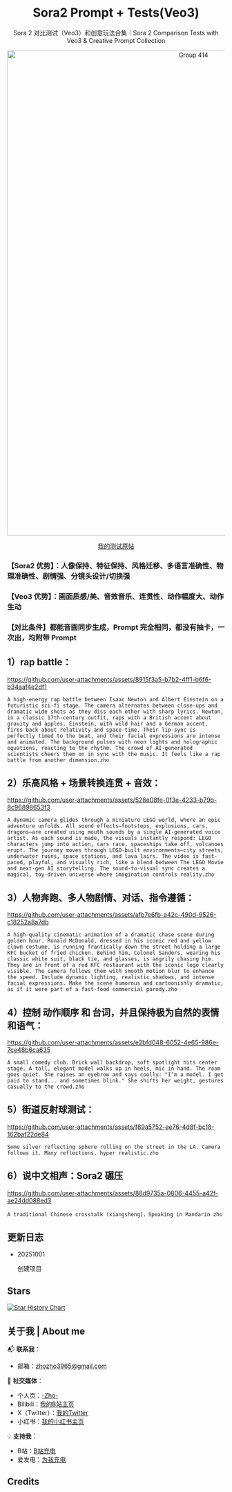 <div align="center">

# Sora2 Prompt + Tests(Veo3)



Sora 2 对比测试（Veo3）和创意玩法合集｜Sora 2 Comparison Tests with Veo3 &amp; Creative Prompt Collection


<img width="847" height="1120" alt="Group 414" src="https://github.com/user-attachments/assets/077137ec-03bd-43a1-b30a-bc873f664aa9" />



[我的测试原帖](https://x.com/ZHO_ZHO_ZHO/status/1973173994896662876)

<div align="left">

### 【Sora2 优势】：人像保持、特征保持、风格迁移、多语言准确性、物理准确性、剧情强、分镜头设计/切换强

### 【Veo3 优势】：画面质感/美、音效音乐、连贯性、动作幅度大、动作生动

### 【对比条件】都能音画同步生成，Prompt 完全相同，都没有抽卡，一次出，均附带 Prompt


## 1）rap battle：


https://github.com/user-attachments/assets/8915f3a5-b7b2-4ff1-b6f6-b34aaf4e2df1


```
A high-energy rap battle between Isaac Newton and Albert Einstein on a futuristic sci-fi stage. The camera alternates between close-ups and dramatic wide shots as they diss each other with sharp lyrics. Newton, in a classic 17th-century outfit, raps with a British accent about gravity and apples. Einstein, with wild hair and a German accent, fires back about relativity and space-time. Their lip-sync is perfectly timed to the beat, and their facial expressions are intense and animated. The background pulses with neon lights and holographic equations, reacting to the rhythm. The crowd of AI-generated scientists cheers them on in sync with the music. It feels like a rap battle from another dimension.zho
```

## 2）乐高风格 + 场景转换连贯 + 音效：


https://github.com/user-attachments/assets/528e08fe-0f3e-4233-b79b-8c96898653f3


```
A dynamic camera glides through a miniature LEGO world, where an epic adventure unfolds. All sound effects—footsteps, explosions, cars, dragons—are created using mouth sounds by a single AI-generated voice artist. As each sound is made, the visuals instantly respond: LEGO characters jump into action, cars race, spaceships take off, volcanoes erupt. The journey moves through LEGO-built environments—city streets, underwater ruins, space stations, and lava lairs. The video is fast-paced, playful, and visually rich, like a blend between The LEGO Movie and next-gen AI storytelling. The sound-to-visual sync creates a magical, toy-driven universe where imagination controls reality.zho
```


## 3）人物奔跑、多人物剧情、对话、指令遵循：

https://github.com/user-attachments/assets/afb7e6fb-a42c-490d-9526-c18252a8a7db

```
A high-quality cinematic animation of a dramatic chase scene during golden hour. Ronald McDonald, dressed in his iconic red and yellow clown costume, is running frantically down the street holding a large KFC bucket of fried chicken. Behind him, Colonel Sanders, wearing his classic white suit, black tie, and glasses, is angrily chasing him. They are in front of a red KFC restaurant with the iconic logo clearly visible. The camera follows them with smooth motion blur to enhance the speed. Include dynamic lighting, realistic shadows, and intense facial expressions. Make the scene humorous and cartoonishly dramatic, as if it were part of a fast-food commercial parody.zho
```

## 4）控制 动作顺序 和 台词，并且保持极为自然的表情和语气：



https://github.com/user-attachments/assets/e2bfd048-6052-4e65-986e-7ce48b6ca635


```
A small comedy club. Brick wall backdrop, soft spotlight hits center stage. A tall, elegant model walks up in heels, mic in hand. The room goes quiet. She raises an eyebrow and says coolly: "I’m a model. I get paid to stand... and sometimes blink." She shifts her weight, gestures casually to the crowd.zho
```

## 5）街道反射球测试：



https://github.com/user-attachments/assets/f89a5752-ee76-4d8f-bc18-162baf22de84



```
Some silver reflecting sphere rolling on the street in the LA. Camera follows it. Many reflections. hyper realistic.zho
```

## 6）说中文相声：Sora2 碾压



https://github.com/user-attachments/assets/88d9735a-0806-4455-a42f-ae24dd088ed3



```
A traditional Chinese crosstalk (xiangsheng)，Speaking in Mandarin zho
```



## 更新日志

- 20251001
  
  创建项目
  

## Stars 

[![Star History Chart](https://api.star-history.com/svg?repos=ZHO-ZHO-ZHO/Sora2-Prompt-Tests&type=Date)](https://star-history.com/#ZHO-ZHO-ZHO/Sora2-Prompt-Tests&Date)


## 关于我 | About me

📬 **联系我**：
- 邮箱：zhozho3965@gmail.com
  

🔗 **社交媒体**：
- 个人页：[-Zho-](https://jike.city/zho)
- Bilibili：[我的B站主页](https://space.bilibili.com/484366804)
- X（Twitter）：[我的Twitter](https://twitter.com/ZHO_ZHO_ZHO)
- 小红书：[我的小红书主页](https://www.xiaohongshu.com/user/profile/63f11530000000001001e0c8?xhsshare=CopyLink&appuid=63f11530000000001001e0c8&apptime=1690528872)

💡 **支持我**：
- B站：[B站充电](https://space.bilibili.com/484366804)
- 爱发电：[为我充电](https://afdian.com/a/ZHOZHO)


## Credits
